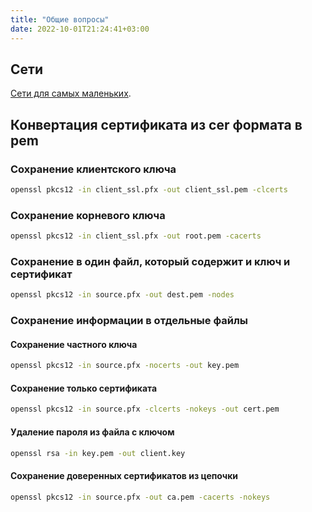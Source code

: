 ```yaml
---
title: "Общие вопросы"
date: 2022-10-01T21:24:41+03:00
---
```


## Сети

[Сети для самых маленьких](https://linkmeup.ru/blog/11.html).

## Конвертация сертификата из cer формата в pem

### Сохранение клиентского ключа

```bash
openssl pkcs12 -in client_ssl.pfx -out client_ssl.pem -clcerts
```

### Сохранение корневого ключа

```bash
openssl pkcs12 -in client_ssl.pfx -out root.pem -cacerts
```

### Сохранение в один файл, который содержит и ключ и сертификат

```bash
openssl pkcs12 -in source.pfx -out dest.pem -nodes
```

### Сохранение информации в отдельные файлы

#### Сохранение частного ключа

```bash
openssl pkcs12 -in source.pfx -nocerts -out key.pem
```

#### Сохранение только сертификата

```bash
openssl pkcs12 -in source.pfx -clcerts -nokeys -out cert.pem
```

#### Удаление пароля из файла с ключом

```bash
openssl rsa -in key.pem -out client.key
```

#### Сохранение доверенных сертификатов из цепочки

```bash
openssl pkcs12 -in source.pfx -out ca.pem -cacerts -nokeys
```
